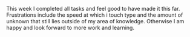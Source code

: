 This week I completed all tasks and feel good to have made it this far. Frustrations include the speed at which i touch type and the amount of unknown that still lies outside of my area of knowledge. Otherwise I am happy and look forward to more work and learning.
